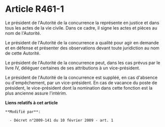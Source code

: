 # Article R461-1

Le président de l'Autorité de la concurrence la représente en justice et dans  tous les actes de la vie civile. Dans ce
cadre, il signe les actes et pièces au  nom de l'Autorité.

Le président de l'Autorité de la  concurrence a qualité pour agir en demande et en défense et présenter des  observations
devant toute juridiction au nom de cette Autorité. 

Le président de l'Autorité de la concurrence peut, dans les cas prévus par le livre IV, déléguer certaines de ses
attributions à un vice-président. 

Le président de l'Autorité de la concurrence est suppléé, en cas d'absence ou d'empêchement, par un vice-président. En cas de
vacance du poste de président, le vice-président dont la nomination dans cette fonction est la plus ancienne assure
l'intérim.

**Liens relatifs à cet article**

	**Modifié par**:

	  - Décret n°2009-141 du 10 février 2009 - art. 1
